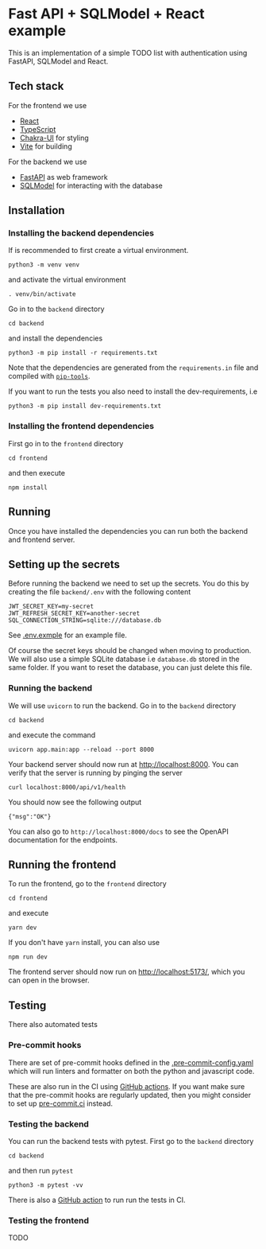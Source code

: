 # Fast API + SQLModel + React example

This is an implementation of a simple TODO list with authentication using FastAPI, SQLModel and React.

## Tech stack

For the frontend we use
- [React](https://reactjs.org)
- [TypeScript](https://www.typescriptlang.org)
- [Chakra-UI](https://chakra-ui.com) for styling
- [Vite](https://vitejs.dev) for building

For the backend we use
- [FastAPI](https://fastapi.tiangolo.com) as web framework
- [SQLModel](https://sqlmodel.tiangolo.com) for interacting with the database

## Installation

### Installing the backend dependencies

If is recommended to first create a virtual environment.

```
python3 -m venv venv
```
and activate the virtual environment
```
. venv/bin/activate
```
Go in to the `backend` directory
```
cd backend
```
and install the dependencies
```
python3 -m pip install -r requirements.txt
```
Note that the dependencies are generated from the `requirements.in` file and compiled with [`pip-tools`](https://github.com/jazzband/pip-tools/).

If you want to run the tests you also need to install the dev-requirements, i.e
```
python3 -m pip install dev-requirements.txt
```


### Installing the frontend dependencies
First go in to the `frontend` directory
```
cd frontend
```
and then execute
```
npm install
```

## Running

Once you have installed the dependencies you can run both the backend and frontend server.

## Setting up the secrets
Before running the backend we need to set up the secrets. You do this by creating the file `backend/.env` with the following content
```
JWT_SECRET_KEY=my-secret
JWT_REFRESH_SECRET_KEY=another-secret
SQL_CONNECTION_STRING=sqlite:///database.db
```
See [.env.exmple](backend/.env.example) for an example file.

Of course the secret keys should be changed when moving to production. We will also use a simple SQLite database i.e `database.db` stored in the same folder. If you want to reset the database, you can just delete this file.


### Running the backend
We will use `uvicorn` to run the backend. Go in to the `backend` directory
```
cd backend
```
and execute the command
```
uvicorn app.main:app --reload --port 8000
```
Your backend server should now run at <http://localhost:8000>. You can verify that the server is running by pinging the server
```
curl localhost:8000/api/v1/health
```
You should now see the following output
```
{"msg":"OK"}
```
You can also go to `http://localhost:8000/docs` to see the OpenAPI documentation for the endpoints.

## Running the frontend
To run the frontend, go to the `frontend` directory
```
cd frontend
```
and execute
```
yarn dev
```
If you don't have `yarn` install, you can also use
```
npm run dev
```
The frontend server should now run on <http://localhost:5173/>, which you can open in the browser.


## Testing

There also automated tests

### Pre-commit hooks
There are set of pre-commit hooks defined in the [.pre-commit-config.yaml](.pre-commit-config.yaml) which will run linters and formatter on both the python and javascript code.

These are also run in the CI using [GitHub actions](.github/workflows/pre-commit.yml). If you want make sure that the pre-commit hooks are regularly updated, then you might consider to set up [pre-commit.ci](http://pre-commit.ci) instead.

### Testing the backend
You can run the backend tests with pytest. First go to the `backend` directory
```
cd backend
```
and then run `pytest`
```
python3 -m pytest -vv
```
There is also a [GitHub action](.github/workflows/test_backend.yml) to run run the tests in CI.


### Testing the frontend
TODO
